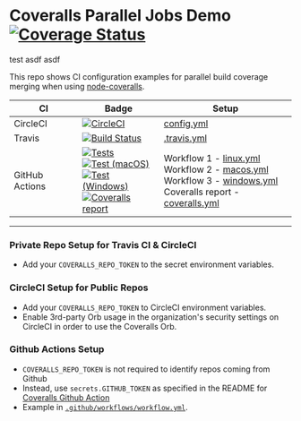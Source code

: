 # Coveralls Parallel Jobs Demo [![Coverage Status](https://coveralls.io/repos/github/coverallsapp/coveralls-node-demo/badge.svg?branch=master)](https://coveralls.io/github/coverallsapp/coveralls-node-demo?branch=master)

test asdf asdf


This repo shows CI configuration examples for parallel build coverage merging when using [node-coveralls](https://github.com/nickmerwin/node-coveralls).

| CI | Badge | Setup |
| -- | -- | -- |
| CircleCI | [![CircleCI](https://circleci.com/gh/coverallsapp/coveralls-node-demo.svg?style=svg)](https://circleci.com/gh/coverallsapp/coveralls-node-demo) | [config.yml](https://github.com/nickmerwin/coveralls-node-demo/blob/master/.circleci/config.yml) |
| Travis | [![Build Status](https://travis-ci.org/coverallsapp/coveralls-node-demo.svg?branch=master)](https://travis-ci.org/coverallsapp/coveralls-node-demo) | [.travis.yml](https://github.com/nickmerwin/coveralls-node-demo/blob/master/.travis.yml) |
| GitHub Actions | [![Tests](https://github.com/coverallsapp/coveralls-node-demo/actions/workflows/linux.yml/badge.svg)](https://github.com/coverallsapp/coveralls-node-demo/actions/workflows/linux.yml) <br /> [![Test (macOS)](https://github.com/coverallsapp/coveralls-node-demo/actions/workflows/macos.yml/badge.svg)](https://github.com/coverallsapp/coveralls-node-demo/actions/workflows/macos.yml) <br /> [![Test (Windows)](https://github.com/coverallsapp/coveralls-node-demo/actions/workflows/windows.yml/badge.svg)](https://github.com/coverallsapp/coveralls-node-demo/actions/workflows/windows.yml) <br /> [![Coveralls report](https://github.com/coverallsapp/coveralls-node-demo/actions/workflows/coveralls.yml/badge.svg)](https://github.com/coverallsapp/coveralls-node-demo/actions/workflows/coveralls.yml) | Workflow 1 - [linux.yml](https://github.com/nickmerwin/coveralls-node-demo/blob/master/.github/workflows/linux.yml) <br /> Workflow 2 - [macos.yml](https://github.com/nickmerwin/coveralls-node-demo/blob/master/.github/workflows/macos.yml) <br /> Workflow 3 - [windows.yml](https://github.com/nickmerwin/coveralls-node-demo/blob/master/.github/workflows/windows.yml) <br /> Coveralls report - [coveralls.yml](https://github.com/nickmerwin/coveralls-node-demo/blob/master/.github/workflows/coveralls.yml)|

---

### Private Repo Setup for Travis CI & CircleCI

* Add your `COVERALLS_REPO_TOKEN` to the secret environment variables.

### CircleCI Setup for Public Repos

* Add your `COVERALLS_REPO_TOKEN` to CircleCI environment variables.
* Enable 3rd-party Orb usage in the organization's security settings on CircleCI in order to use the Coveralls Orb.

### Github Actions Setup

* `COVERALLS_REPO_TOKEN` is not required to identify repos coming from Github
* Instead, use `secrets.GITHUB_TOKEN` as specified in the README for [Coveralls Github Action](https://github.com/marketplace/actions/coveralls-github-action)
* Example in [`.github/workflows/workflow.yml`](https://github.com/coverallsapp/coveralls-node-demo/blob/master/.github/workflows/workflow.yml).
